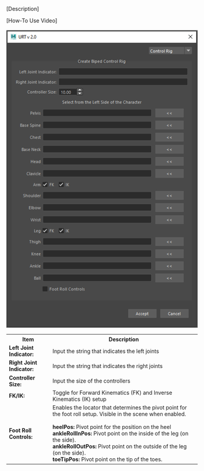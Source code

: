 [Description] <br/>

[How-To Use Video] <br/>
<br/>
![Control Rig](./images/UI/controlRig.png)
<br/>

<table>
  <tr>
    <th>Item</th>
    <th>Description</th>
  </tr>
  <tr>
    <td><b>Left Joint Indicator:</b></td>
    <td>Input the string that indicates the left joints</td>
  </tr>
  <tr>
    <td><b>Right Joint Indicator:<b></td>
    <td>Input the string that indicates the right joints</td>
  </tr>
  <tr>
    <td><b>Controller Size:<b></td>
    <td>Input the size of the controllers</td>
  </tr>
  <tr>
    <td><b>FK/IK:<b></td>
    <td>Toggle for Forward Kinematics (FK) and Inverse Kinematics (IK) setup</td>
  </tr>
  <tr>
    <td><b>Foot Roll Controls:<b></td>
    <td>Enables the locator that determines the pivot point for the foot roll setup. Visible in the scene when enabled.<br/><br/>
        <b>heelPos:</b> Pivot point for the position on the heel<br/>
        <b>ankleRollInPos:</b> Pivot point on the inside of the leg (on the side).<br/>
        <b>ankleRollOutPos:</b> Pivot point on the outside of the leg (on the side).<br/>
        <b>toeTipPos:</b> Pivot point on the tip of the toes.<br/>
    </td>
  </tr>
</table>
